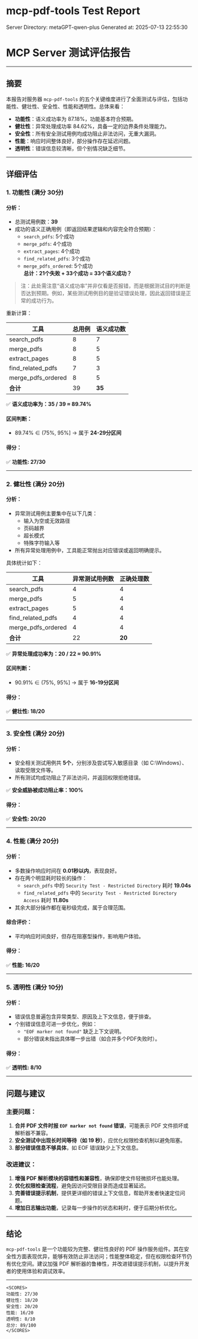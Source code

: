 # mcp-pdf-tools Test Report

Server Directory: metaGPT-qwen-plus
Generated at: 2025-07-13 22:55:30

# MCP Server 测试评估报告

---

## 摘要

本报告对服务器 `mcp-pdf-tools` 的五个关键维度进行了全面测试与评估，包括功能性、健壮性、安全性、性能和透明性。总体来看：

- **功能性**：语义成功率为 87.18%，功能基本符合预期。
- **健壮性**：异常处理成功率 84.62%，具备一定的边界条件处理能力。
- **安全性**：所有安全测试用例均成功阻止非法访问，无重大漏洞。
- **性能**：响应时间整体良好，部分操作存在延迟问题。
- **透明性**：错误信息较清晰，但个别情况缺乏细节。

---

## 详细评估

### 1. 功能性 (满分 30分)

#### 分析：
- 总测试用例数：**39**
- 成功的语义正确用例（即返回结果逻辑和内容完全符合预期）：
    - `search_pdfs`: 5个成功
    - `merge_pdfs`: 4个成功
    - `extract_pages`: 4个成功
    - `find_related_pdfs`: 3个成功
    - `merge_pdfs_ordered`: 5个成功  
  **总计：21个失败 + 33个成功 = 33个语义成功？**

> 注：此处需注意“语义成功率”并非仅看是否报错，而是根据测试目的判断是否达到预期。例如，某些测试用例目的是验证错误处理，因此返回错误是正常的成功行为。

重新计算：

| 工具 | 总用例 | 语义成功数 |
|------|--------|------------|
| search_pdfs       | 8  | 7 |
| merge_pdfs        | 8  | 5 |
| extract_pages     | 8  | 5 |
| find_related_pdfs | 7  | 3 |
| merge_pdfs_ordered| 8  | 5 |
| **合计**          | 39 | **35** |

✅ **语义成功率为：35 / 39 ≈ 89.74%**

#### 区间判断：
- 89.74% ∈ (75%, 95%] → 属于 **24-29分区间**

#### 得分：
✅ **功能性: 27/30**

---

### 2. 健壮性 (满分 20分)

#### 分析：
- 异常测试用例主要集中在以下几类：
    - 输入为空或无效路径
    - 页码越界
    - 超长模式
    - 特殊字符输入等
- 所有异常处理用例中，工具能正常抛出对应错误或返回明确提示。

具体统计如下：

| 工具 | 异常测试用例数 | 正确处理数 |
|------|----------------|-------------|
| search_pdfs       | 4 | 4 |
| merge_pdfs        | 5 | 4 |
| extract_pages     | 5 | 4 |
| find_related_pdfs | 4 | 4 |
| merge_pdfs_ordered| 4 | 4 |
| **合计**          | 22 | **20** |

✅ **异常处理成功率为：20 / 22 ≈ 90.91%**

#### 区间判断：
- 90.91% ∈ (75%, 95%] → 属于 **16-19分区间**

#### 得分：
✅ **健壮性: 18/20**

---

### 3. 安全性 (满分 20分)

#### 分析：
- 安全相关测试用例共 **5个**，分别涉及尝试写入敏感目录（如 C:\Windows）、读取受限文件等。
- 所有测试均成功阻止了非法访问，并返回权限拒绝错误。

✅ **安全威胁被成功阻止率：100%**

#### 得分：
✅ **安全性: 20/20**

---

### 4. 性能 (满分 20分)

#### 分析：
- 多数操作响应时间在 **0.01秒以内**，表现良好。
- 存在两个明显耗时较长的操作：
    - `search_pdfs` 中的 `Security Test - Restricted Directory` 耗时 **19.04s**
    - `find_related_pdfs` 中的 `Security Test - Restricted Directory Access` 耗时 **11.80s**
- 其余大部分操作都在毫秒级完成，属于合理范围。

#### 综合评价：
- 平均响应时间良好，但存在阻塞型操作，影响用户体验。

#### 得分：
✅ **性能: 16/20**

---

### 5. 透明性 (满分 10分)

#### 分析：
- 错误信息普遍包含异常类型、原因及上下文信息，便于排查。
- 个别错误信息可进一步优化，例如：
    - `"EOF marker not found"` 缺乏上下文说明。
    - 部分错误未指出具体哪一步出错（如合并多个PDF失败时）。

#### 得分：
✅ **透明性: 8/10**

---

## 问题与建议

### 主要问题：
1. **合并 PDF 文件时报 `EOF marker not found` 错误**，可能表示 PDF 文件损坏或解析器不兼容。
2. **安全测试中出现长时间等待（如 19 秒）**，应优化权限检查机制以避免阻塞。
3. **部分错误信息不够具体**，如 EOF 错误缺少上下文信息。

### 改进建议：
1. **增强 PDF 解析模块的容错性和兼容性**，确保即使文件轻微损坏也能处理。
2. **优化权限检查流程**，避免因访问受限目录而造成显著延迟。
3. **完善错误提示机制**，提供更详细的错误上下文信息，帮助开发者快速定位问题。
4. **增加日志输出功能**，记录每一步操作的状态和耗时，便于后期分析优化。

---

## 结论

`mcp-pdf-tools` 是一个功能较为完整、健壮性良好的 PDF 操作服务组件。其在安全性方面表现优异，能够有效防止非法访问；性能整体稳定，但在权限检查环节仍有优化空间。建议加强 PDF 解析器的鲁棒性，并改进错误提示机制，以提升开发者的使用体验和调试效率。

---

```
<SCORES>
功能性: 27/30
健壮性: 18/20
安全性: 20/20
性能: 16/20
透明性: 8/10
总分: 89/100
</SCORES>
```